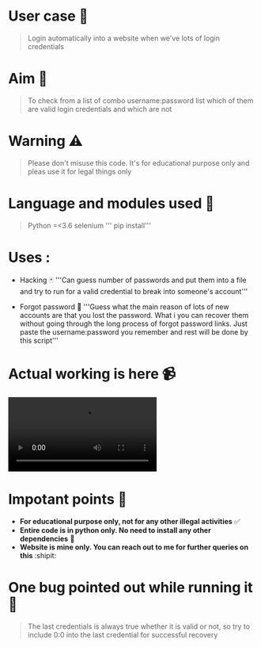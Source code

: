 # User case  📌
> Login automatically into a website when we've lots of login credentials

# Aim 🎯
> To check from a list of combo username:password list which of them are valid login credentials and which are not

# Warning ⚠️
> Please don't misuse this code. It's for educational purpose only and pleas use it for legal things only

# Language and modules used 🎨
> Python =<3.6
> selenium
  ''' pip install'''

# Uses :
- Hacking 🃏
  '''Can guess number of passwords and put them into a file 
  and try to run for a valid credential to break into someone's 
  account'''
  
- Forgot password 🚩
  '''Guess what the main reason of lots of new accounts are that you lost the password. What i you can recover them without going through the long process of forgot password links. Just paste the username:password you remember and rest will be done by this script'''
    
# Actual working is here 📹
![login](https://user-images.githubusercontent.com/40369168/115134092-f71ee600-a02a-11eb-9c94-f6929be8df63.mp4)

# Impotant points 📝

- __For educational purpose only, not for any other illegal activities__ ✅
- __Entire code is in python only. No need to install any other dependencies__ 🐍
- __Website is mine only. You can reach out to me for further queries on this__ :shipit:

# One bug pointed out while running it 🐛

> The last credentials is always true whether it is valid or not, so try to include 0:0 into the last credential for successful recovery 
  


